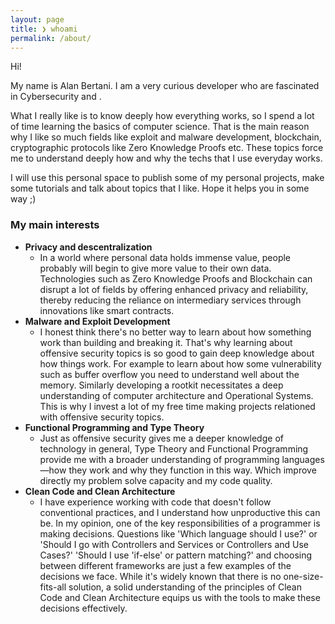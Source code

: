 ```yaml
---
layout: page
title: ❯ whoami
permalink: /about/
---
```

Hi!

My name is Alan Bertani. I am a very curious developer who are fascinated in Cybersecurity and .

What I really like is to know deeply how everything works, so I spend a lot of time learning the basics of computer science. That is the main reason why I like so much fields like exploit and malware development, blockchain, cryptographic protocols like Zero Knowledge Proofs etc. These topics force me to understand deeply how and why the techs that I use everyday works.

I will use this personal space to publish some of my personal projects, make some tutorials and talk about topics that I like. Hope it helps you in some way ;)

### My main interests
- **Privacy and descentralization**
  - In a world where personal data holds immense value, people probably will begin to give more value to their own data. Technologies such as Zero Knowledge Proofs and Blockchain can disrupt  a lot of fields by offering enhanced privacy and reliability, thereby reducing the reliance on intermediary services through innovations like smart contracts.
- **Malware and Exploit Development**
  - I honest think there's no better way to learn about how something work than building and breaking it. That's why learning about offensive security topics is so good to gain deep knowledge about how things work. For example to learn about how some vulnerability such as buffer overflow you need to understand well about the memory. Similarly developing a rootkit necessitates a deep understanding of computer architecture and Operational Systems. This is why I invest a lot of my free time making projects relationed with offensive security topics.
- **Functional Programming and Type Theory**
  - Just as offensive security gives me a deeper knowledge of technology in general, Type Theory and Functional Programming provide me with a broader understanding of programming languages—how they work and why they function in this way. Which improve directly my problem solve capacity and my code quality.
- **Clean Code and Clean Architecture**
  - I have experience working with code that doesn't follow conventional practices, and I understand how unproductive this can be. In my opinion, one of the key responsibilities of a programmer is making decisions. Questions like 'Which language should I use?' or 'Should I go with Controllers and Services or Controllers and Use Cases?' 'Should I use 'if-else' or pattern matching?' and choosing between different frameworks are just a few examples of the decisions we face. While it's widely known that there is no one-size-fits-all solution, a solid understanding of the principles of Clean Code and Clean Architecture equips us with the tools to make these decisions effectively.




<!-- my interests -->
<!-- fields of study -->
<!-- motivation -->
<!-- goals -->













<!-- ```json
{
  "name": "Alan Bertani",
  "age": "22",
  "languages": [
    "English Advanced",
    "Portuguese Native"
  ],
  "interests": {
      "offensive_security": [
        "MITRE ATT&CK® Framework",
        "OWASP Top 10",
        "Malware Development",
        "Offensive Security Tools Development"
      ],
      "blockchain_development": [
        "Ethereum Virtual Machine",
        "Solidity",
        "Blockchain Security",
        "Hardhat",
        "Ether.js"
      ],
      "backend_development": [
        "Node Js",
        "Typescript",
        "Assembly",
        "Go",
        "Postgres",
        "Mongodb",
        "Docker"
      ],
      "frontend_development": [
        "React",
        "React Native",
        "HTML/CSS"
      ]
    },
    "experiences": [
      {
        "company": "Driva",
        "date": "06/21 - 08/22",
        "position": "Backend Developer Intern",
        "activity": "Applications creation and maintenance. 
          I participated in requirements definition, planning, 
          development, deployment and testing of several APIs.
          I was also responsible for maintaining and implementing 
          new features in existing applications.",
        "techs": [
          "NodeJs",
          "Typescript",
          "Postgres",
          "Mongodb",
          "Python"
        ]
      },
          {
        "company": "SignoWeb",
        "date": "11/22 - 01/23",
        "position": "Full-Stack Developer",
        "activity": "I was responsible for maintaining and implementing features in applications. My most ",
        "techs": [
          "NodeJs",
          "Typescript",
          "Mongodb",
          "React",
          "Firebase"
        ]
      },
    ]
}
``` -->